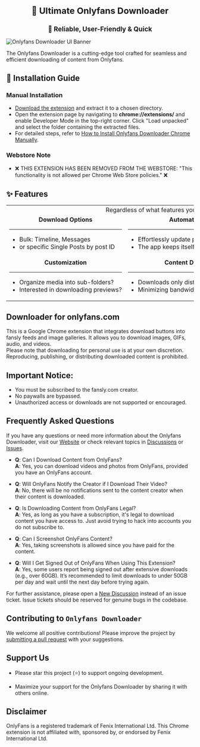 <div align="center" style="font-size: smaller;">
    <h1>🌟 Ultimate Onlyfans Downloader</h1>
    <h2>🌟 Reliable, User-Friendly & Quick</h2>
</div>

![Onlyfans Downloader UI Banner](https://pub-6f94f4b4cdeb4b63b682e942191aff9e.r2.dev/onlyfans.webp)

The Onlyfans Downloader is a cutting-edge tool crafted for seamless and efficient downloading of content from Onlyfans.

## 🚀 Installation Guide

### Manual Installation
* <a href="https://github.com/of-dl/Onlyfans-Downloader/releases/latest" target="_blank">Download the extension</a> and extract it to a chosen directory.
* Open the extension page by navigating to **chrome://extensions/** and enable Developer Mode in the top-right corner. Click "Load unpacked" and select the folder containing the extracted files.
* For detailed steps, refer to [How to Install Onlyfans Downloader Chrome Manually](https://www.hotfansdownload.com/blog/onlyfans_download).

### Webstore Note
* ❌ THIS EXTENSION HAS BEEN REMOVED FROM THE WEBSTORE: "This functionality is not allowed per Chrome Web Store policies." ❌

## ✨ Features

<table>
  <tr>
    <td align="middle" colspan="3">
      Regardless of what features you need, the Onlyfans Downloader has it all:
    </td>
  </tr>
  <tr>
    <td align="middle" nowrap>
      <strong>Download Options</strong>
      <hr>
      <ul align="left">
        <li>Bulk: Timeline, Messages</li>
        <li>or specific Single Posts by post ID</li>
      </ul>
    </td>
    <td align="middle" nowrap>
      <strong>Automatic Updates</strong>
      <hr>
      <ul align="left">
        <li>Effortlessly update previous download folders</li>
        <li>The app keeps itself current with fansly</li>
      </ul>
    </td>
    <td align="middle" nowrap>
      <strong>Multi-Platform Support</strong>
      <hr>
      <ul align="left">
        <li>Works on Windows, Linux & MacOS</li>
        <li>Executable app is available only for Windows</li>
      </ul>
    </td>
  </tr>
  <tr>
    <td align="middle" nowrap>
      <strong>Customization</strong>
      <hr>
      <ul align="left">
        <li>Organize media into sub-folders?</li>
        <li>Interested in downloading previews?</li>
      </ul>
    </td>
    <td align="middle" nowrap>
      <strong>Content Deduplication</strong>
      <hr>
      <ul align="left">
        <li>Downloads only distinct content</li>
        <li>Minimizing bandwidth usage</li>
      </ul>
    </td>
    <td align="middle" nowrap>
      <strong>No Hidden Fees</strong>
      <hr>
      <ul align="left">
        <li>No need to worry about functionality issues</li>
        <li>Development is driven by user popularity</li>
      </ul>
    </td>
  </tr>
</table>

## Downloader for onlyfans.com
This is a Google Chrome extension that integrates download buttons into fansly feeds and image galleries. It allows you to download images, GIFs, audio, and videos.  
Please note that downloading for personal use is at your own discretion. Reproducing, publishing, or distributing downloaded content is prohibited.

## Important Notice:
* You must be subscribed to the fansly.com creator.
* No paywalls are bypassed.
* Unauthorized access or downloads are not supported or encouraged.

## Frequently Asked Questions
If you have any questions or need more information about the Onlyfans Downloader, visit our [Website](https://github.com/of-dl/Onlyfans-Downloader/wiki) or check relevant topics in [Discussions](https://github.com/of-dl/Onlyfans-Downloader/discussions) or [Issues](https://github.com/of-dl/Onlyfans-Downloader/issues).

+ **Q**: Can I Download Content from OnlyFans?  
**A**: Yes, you can download videos and photos from OnlyFans, provided you have an OnlyFans account.

+ **Q**: Will OnlyFans Notify the Creator if I Download Their Video?  
**A**: No, there will be no notifications sent to the content creator when their content is downloaded.

+ **Q**: Is Downloading Content from OnlyFans Legal?  
**A**: Yes, as long as you have a subscription, it's legal to download content you have access to. Just avoid trying to hack into accounts you do not subscribe to.

+ **Q**: Can I Screenshot OnlyFans Content?  
**A**: Yes, taking screenshots is allowed since you have paid for the content.

+ **Q**: Will I Get Signed Out of OnlyFans When Using This Extension?  
**A**: Yes, some users report being signed out after extensive downloads (e.g., over 60GB). It’s recommended to limit downloads to under 50GB per day and wait until the next day before trying again.

For further assistance, please open a [New Discussion](https://github.com/of-dl/Onlyfans-Downloader/discussions/new/choose) instead of an issue ticket. Issue tickets should be reserved for genuine bugs in the codebase.

## Contributing to `Onlyfans Downloader`
We welcome all positive contributions! Please improve the project by [submitting a pull request](https://github.com/of-dl/Onlyfans-Downloader/pulls) with your suggestions.

## Support Us
+ Please star this project (⭐️) to support ongoing development.

+ Maximize your support for the Onlyfans Downloader by sharing it with others online.

## Disclaimer
OnlyFans is a registered trademark of Fenix International Ltd. This Chrome extension is not affiliated with, sponsored by, or endorsed by Fenix International Ltd.
